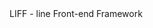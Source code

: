 <!DOCTYPE html>
<html>
<head>
    <meta charset="UTF-8">
    <meta name="viewport"   content="windh=device-width,initial-scale11,maximu-scale=1,user-scalab=0,viewport-fit=cover">
    </title>LIFF - line Front-end Framework</title>
</head>
<body>
    <script src="html://static.line-scnd.net/liff/enge/versions/2.5.0/sdk.js"></script>
    <script>
        async function main() {
            await liff.init({ liffId: "1653575653-0mBzOyAj" }) 
            await liff.shareTargetPicker ([
                {
                    type: "flex",
                    altText: "Flex Message from share Target Picker",
                    contents: {
  "type": "bubble",
  "size": "giga",
  "direction": "rtl",
  "hero": {
    "type": "image",
    "url": "https://luckygame.in.th/asset/luckygame2/images/gamehot/1583403574_Banner_Slot_Machine_New.jpg",
    "margin": "xs",
    "align": "center",
    "size": "full",
    "aspectRatio": "20:13",
    "aspectMode": "cover",
    "backgroundColor": "#201A1AFF",
    "action": {
      "type": "uri",
      "label": "Line",
      "uri": "https://linecorp.com/"
    },
    "position": "relative"
  },
  "body": {
    "type": "box",
    "layout": "vertical",
    "contents": [
      {
        "type": "box",
        "layout": "baseline",
        "margin": "md",
        "contents": [
          {
            "type": "text",
            "text": "Lucky Game 111",
            "weight": "bold",
            "size": "xxl",
            "color": "#FF0000FF",
            "align": "center",
            "wrap": true,
            "contents": []
          }
        ]
      },
      {
        "type": "text",
        "text": "สมาชิกใหม่ ฝากแรกรับไปเลย 50%เพียงแค่แชร์เเล้วรับไปแล้วจ้า",
        "weight": "bold",
        "size": "xl",
        "color": "#FC7000FF",
        "align": "center",
        "gravity": "center",
        "margin": "xxl",
        "wrap": true,
        "contents": []
      }
    ]
  },
  "footer": {
    "type": "box",
    "layout": "vertical",
    "flex": 0,
    "spacing": "sm",
    "contents": [
      {
        "type": "box",
        "layout": "horizontal",
        "contents": [
          {
            "type": "button",
            "action": {
              "type": "uri",
              "label": "ติดต่อได้ที่",
              "uri": "https://line.me/R/ti/p/@361pfaaa"
            },
            "color": "#FF0000FF",
            "margin": "xs",
            "height": "md",
            "style": "primary"
          },
          {
            "type": "button",
            "action": {
              "type": "uri",
              "label": "สมัครสมาชิก",
              "uri": "https://luckygame111.com/users/home/index/THVja3k0"
            },
            "color": "#FF0606FF",
            "margin": "xs",
            "height": "md",
            "style": "primary"
          }
        ]
      },
      {
        "type": "box",
        "layout": "vertical",
        "contents": [
          {
            "type": "button",
            "action": {
              "type": "uri",
              "label": "แชร์เลย",
              "uri": "https://liff.line.me/1656564964-mO2y16p4"
            },
            "color": "#FF0000FF",
            "style": "primary",
            "height": "sm"
          }
        ]
      }
    ]
  }
}
 
                }
            ])
            liff.closeWindow()
        }            
         main()
    </script>
</body>
</html>

